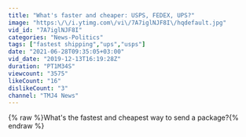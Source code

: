 ```yaml
---
title: "What's faster and cheaper: USPS, FEDEX, UPS?"
image: "https:\/\/i.ytimg.com\/vi\/7A7iglNJF8I\/hqdefault.jpg"
vid_id: "7A7iglNJF8I"
categories: "News-Politics"
tags: ["fastest shipping","ups","usps"]
date: "2021-06-28T09:35:05+03:00"
vid_date: "2019-12-13T16:19:28Z"
duration: "PT1M34S"
viewcount: "3575"
likeCount: "16"
dislikeCount: "3"
channel: "TMJ4 News"
---
```

{% raw %}What's the fastest and cheapest way to send a package?{% endraw %}
